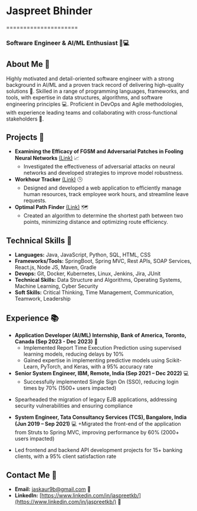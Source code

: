   # Jaspreet Bhinder
=====================

### Software Engineer & AI/ML Enthusiast 🤖💻

## **About Me** 🤔

Highly motivated and detail-oriented software engineer with a strong background in AI/ML and a proven track record of delivering high-quality solutions 🚀. Skilled in a range of programming languages, frameworks, and tools, with expertise in data structures, algorithms, and software engineering principles 💻. Proficient in DevOps and Agile methodologies, with experience leading teams and collaborating with cross-functional stakeholders 🤝.

## **Projects** 🚀

* **Examining the Efficacy of FGSM and Adversarial Patches in Fooling Neural Networks** [(Link)](https://github.com/jaskaur99/adversarial-attacks) 📈
	+ Investigated the effectiveness of adversarial attacks on neural networks and developed strategies to improve model robustness.
* **Workhour Tracker** [(Link)](https://github.com/jaskaur99/work-hour-tracker) 🕒
	+ Designed and developed a web application to efficiently manage human resources, track employee work hours, and streamline leave requests.
* **Optimal Path Finder** [(Link)](https://github.com/jaskaur99/Optimal_Path_Finder) 🗺️
	+ Created an algorithm to determine the shortest path between two points, minimizing distance and optimizing route efficiency.

## **Technical Skills** 🎯


- **Languages:** Java, JavaScript, Python, SQL, HTML, CSS
- **Frameworks/Tools:** SpringBoot, Spring MVC, Rest APIs, SOAP Services, React.js, Node JS, Maven, Gradle
- **Devops:** Git, Docker, Kubernetes, Linux, Jenkins, Jira, JUnit
- **Technical Skills:** Data Structure and Algorithms, Operating Systems, Machine Learning, Cyber Security
- **Soft Skills:** Critical Thinking, Time Management, Communication, Teamwork, Leadership

## **Experience** 📚

* **Application Developer (AI/ML) Internship, Bank of America, Toronto, Canada (Sep 2023 - Dec 2023)**  🏢
	+ Implemented Report Time Execution Prediction using supervised learning models, reducing delays by 10%
	+ Gained expertise in implementing predictive models using Scikit-Learn, PyTorch, and Keras, with a 95% accuracy rate
* **Senior System Engineer, IBM, Remote, India (Sep 2021 – Dec 2022)**  💻
	+ Successfully implemented Single Sign On (SSO), reducing login times by 70% (1500+ users impacted)
 + Spearheaded the migration of legacy EJB applications, addressing security vulnerabilities and ensuring compliance
* **System Engineer, Tata Consultancy Services (TCS), Bangalore, India (Jun 2019 – Sep 2021)**  💻
	+Migrated the front-end of the application from Struts to Spring MVC, improving performance by 60% (2000+ users impacted)
 + Led frontend and backend API development projects for 15+ banking clients, with a 95% client satisfaction rate
 
## **Contact Me** 📱

* **Email:** [jaskaur9b@gmail.com](mailto:jaskaur9b@gmail.com) 📧
* **LinkedIn:** [https://www.linkedin.com/in/jaspreetkb/](https://www.linkedin.com/in/jaspreetkb/) 💼


